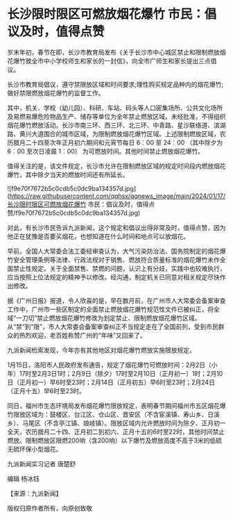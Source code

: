 # 长沙限时限区可燃放烟花爆竹 市民：倡议及时，值得点赞

岁末年初，春节在即，长沙市教育局发布《关于长沙市中心城区禁止和限制燃放烟花爆竹致全市中小学校师生和家长的一封信》，向全市广师生和家长提出三点倡议。

长沙市教育局倡议，遵守禁限放区域和时间要求;理性购买规定品种内的烟花爆竹;做好禁限燃放烟花爆竹的监督工作。

其中，机关、学校（幼儿园）、科研、车站、码头等人口密集场所、公共文化场所及易燃易爆危险物品生产、储存等单位为全年禁止燃放区域。未经批准，不得组织烟花爆竹燃放活动。长沙市南三环、西三环、北三环、中青路、星沙联络道、滨湖路、黄兴大道围合的城市区域，为限制燃放烟花爆竹区域。上述限制燃放区域，农历腊月二十四至次年正月初六期间和元宵节每日
6︰00 至 24︰00 （其中除夕为6︰00 至次日凌晨 1︰00） 为可燃放时间。其他时间禁止燃放烟花爆竹。

值得关注的是，该文件规定，长沙市允许在限制燃放区域的规定时间段内燃放烟花爆竹，其中除夕当天的燃放时间还有所延长。

![f9e70f7672b5c0cdb5c0dc9ba134357d.jpg](https://raw.githubusercontent.com/qqhsx/qqnews_image/main/2024/01/17/长沙限时限区可燃放烟花爆竹 市民：倡议及时，值得点赞/f9e70f7672b5c0cdb5c0dc9ba134357d.jpg)

对此，有长沙市民告诉九派新闻，这个规定和倡议出得非常及时，值得点赞，因为他正在犹豫是否要买烟花，也想知道在什么时间和地点可以放烟花。

早前，全国人大常委会法工委经审查认为，大气污染防治法、国务院制定的烟花爆竹安全管理条例等法律、行政法规对于销售、燃放符合质量标准的烟花爆竹未作全面禁止性规定。关于全面禁售、禁燃的问题，认识上有分歧，实践中也较难执行，应当按照上位法规定的精神予以修改。经沟通，制定机关已同意对相关规定尽快作出修改。

据《广州日报》报道，令人欣喜的是，早在数月前，在广州市人大常委会备案审查工作中，广州市一些区制定的全面禁止燃放烟花爆竹规范性文件已被纠正，将全域“一刀切”禁止燃放烟花爆竹修改为划定禁止、限制燃放烟花爆竹区域。从“禁”到“限”，市人大常委会备案审查纠正不当规定走在了全国前列，受到市民群众的热烈欢迎，老百姓称赞广州的“年味”又回来了。

九派新闻检索发现，今年亦有其他地区对烟花爆竹燃放实施限放规定。

1月15日，洛阳市人民政府发布通告，规定了烟花爆竹可燃放时间：2月2日（小年）17时至2月3日1时；2月9日（除夕）17时至2月10日（正月初一）1时；2月10日（正月初一）早6时至23时；2月14日（正月初五）早6时至23时；2月24日（正月十五）早6时至23时。

同日，福州市生态环境局发布烟花爆竹限放规定，表明春节期间福州市五区烟花爆竹限放区域为：鼓楼区、台江区、仓山区、晋安区（不含宦溪镇、寿山乡、日溪乡）、马尾区（不含亭江镇、琅岐镇）。限放区域内允许燃放时间为除夕、正月初一全天，农历腊月二十四、正月初二到初六、正月十五的6时至22时，其他时间禁止燃放。限制燃放区限燃200响（含200响）以下爆竹及燃放高度不高于3米的低硫无硫环保小型烟花。

九派新闻实习记者 唐楚舒

编辑 杨冰钰

【来源：九派新闻】

版权归原作者所有，向原创致敬

